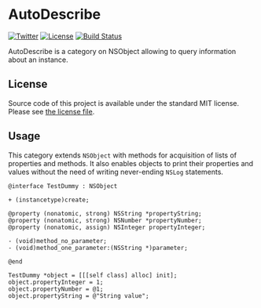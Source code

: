 # AutoDescribe

[![Twitter](https://img.shields.io/badge/contact-@MichalKonturek-blue.svg?style=flat)](http://twitter.com/michalkonturek)
[![License](https://img.shields.io/badge/license-MIT-blue.svg?style=flat)](https://github.com/michalkonturek/AutoDescribe/blob/master/LICENSE)
[![Build Status](http://img.shields.io/travis/michalkonturek/AutoDescribe.svg?style=flat)](https://travis-ci.org/michalkonturek/AutoDescribe)

AutoDescribe is a category on NSObject allowing to query information about an instance.


## License

Source code of this project is available under the standard MIT license. Please see [the license file][LICENSE].

[PODS]:http://cocoapods.org/
[LICENSE]:https://github.com/michalkonturek/AutoDescribe/blob/master/LICENSE


## Usage

This category extends `NSObject` with methods for acquisition of lists of properties and methods.
It also enables objects to print their properties and values without the need of writing never-ending
`NSLog` statements.


```objc
@interface TestDummy : NSObject

+ (instancetype)create;

@property (nonatomic, strong) NSString *propertyString;
@property (nonatomic, strong) NSNumber *propertyNumber;
@property (nonatomic, assign) NSInteger propertyInteger;

- (void)method_no_parameter;
- (void)method_one_parameter:(NSString *)parameter;

@end
```

```objc
TestDummy *object = [[[self class] alloc] init];
object.propertyInteger = 1;
object.propertyNumber = @1;
object.propertyString = @"String value";
```




